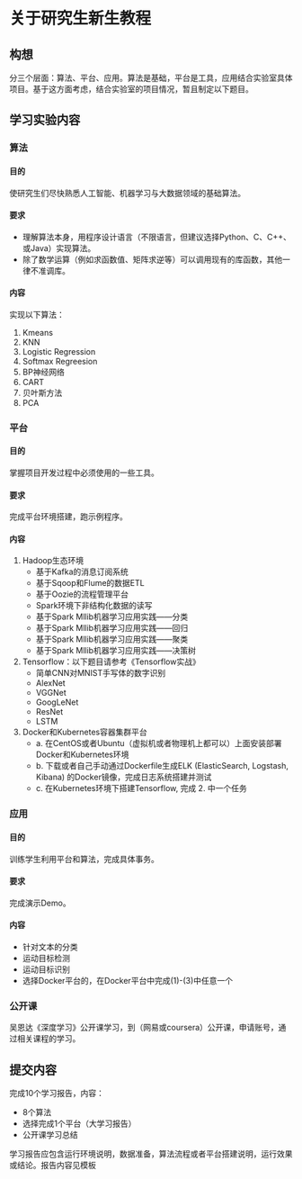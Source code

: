 # 关于研究生新生教程
## 构想
分三个层面：算法、平台、应用。算法是基础，平台是工具，应用结合实验室具体项目。基于这方面考虑，结合实验室的项目情况，暂且制定以下题目。
## 学习实验内容
### 算法
#### 目的
使研究生们尽快熟悉人工智能、机器学习与大数据领域的基础算法。
#### 要求
- 理解算法本身，用程序设计语言（不限语言，但建议选择Python、C、C++、或Java）实现算法。
- 除了数学运算（例如求函数值、矩阵求逆等）可以调用现有的库函数，其他一律不准调库。
#### 内容
实现以下算法：

1. Kmeans
2. KNN
3. Logistic Regression
4. Softmax Regreesion
5. BP神经网络
6. CART
7. 贝叶斯方法
8. PCA

### 平台
#### 目的
掌握项目开发过程中必须使用的一些工具。
#### 要求
完成平台环境搭建，跑示例程序。
#### 内容
1.	Hadoop生态环境
    * 基于Kafka的消息订阅系统
    * 基于Sqoop和Flume的数据ETL
    * 基于Oozie的流程管理平台
    * Spark环境下非结构化数据的读写
    * 基于Spark Mllib机器学习应用实践——分类
    * 基于Spark Mllib机器学习应用实践——回归
    * 基于Spark Mllib机器学习应用实践——聚类
    * 基于Spark Mllib机器学习应用实践——决策树
2. Tensorflow：以下题目请参考《Tensorflow实战》
    * 简单CNN对MNIST手写体的数字识别
    * AlexNet
    * VGGNet
    * GoogLeNet
    * ResNet
    * LSTM
3. Docker和Kubernetes容器集群平台
    * a.	在CentOS或者Ubuntu（虚拟机或者物理机上都可以）上面安装部署Docker和Kubernetes环境
    * b.	下载或者自己手动通过Dockerfile生成ELK (ElasticSearch, Logstash, Kibana) 的Docker镜像，完成日志系统搭建并测试
    * c.	在Kubernetes环境下搭建Tensorflow, 完成 2. 中一个任务

### 应用
#### 目的
训练学生利用平台和算法，完成具体事务。
#### 要求
完成演示Demo。
#### 内容
* 针对文本的分类
* 运动目标检测
* 运动目标识别
* 选择Docker平台的，在Docker平台中完成(1)-(3)中任意一个

### 公开课
吴恩达《深度学习》公开课学习，到（网易或coursera）公开课，申请账号，通过相关课程的学习。

## 提交内容
完成10个学习报告，内容：

* 8个算法
* 选择完成1个平台（大学习报告）
* 公开课学习总结

学习报告应包含运行环境说明，数据准备，算法流程或者平台搭建说明，运行效果或结论。报告内容见模板


